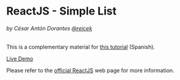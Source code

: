 # ReactJS - Simple List
###### by César Antón Dorantes <a href="https://twitter.com/reicek">@reicek</a>

This is a complementary material for <a href='https://platzi.com/blog/definir-vista-reactjs/' target="_blank">this tutorial</a> (Spanish).

<a href='http://goo.gl/3BahiG' target="_blank">Live Demo</a>

Please refer to the <a href='https://facebook.github.io/react/' target="_blank">official ReactJS</a> web page for more information.
